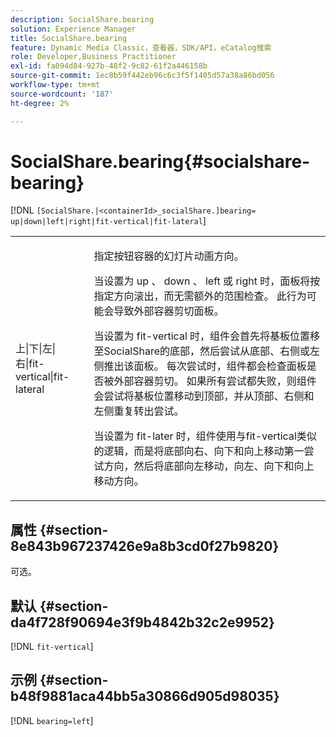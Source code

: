 ```yaml
---
description: SocialShare.bearing
solution: Experience Manager
title: SocialShare.bearing
feature: Dynamic Media Classic，查看器，SDK/API，eCatalog搜索
role: Developer,Business Practitioner
exl-id: fa094d84-927b-48f2-9c82-61f2a446158b
source-git-commit: 1ec8b59f442eb96c6c3f5f1405d57a38a86bd056
workflow-type: tm+mt
source-wordcount: '187'
ht-degree: 2%

---
```


# SocialShare.bearing{#socialshare-bearing}

[!DNL `[SocialShare.|<containerId>_socialShare.]bearing= up|down|left|right|fit-vertical|fit-lateral`]

<table id="table_0002BE81371D4E16A56FBEDD13FDF3C2"> 
 <tbody> 
  <tr> 
   <td colname="col1"> <p> <span class="codeph"> 上|下|左|右|fit-vertical|fit-lateral  </span> </p> </td> 
   <td colname="col2"> <p> 指定按钮容器的幻灯片动画方向。 </p> <p> 当设置为<span class="codeph"> up </span>、<span class="codeph"> down </span>、<span class="codeph"> left </span>或<span class="codeph"> right </span>时，面板将按指定方向滚出，而无需额外的范围检查。 此行为可能会导致外部容器剪切面板。 </p> <p>当设置为<span class="codeph"> fit-vertical </span>时，组件会首先将基板位置移至SocialShare的底部，然后尝试从底部、右侧或左侧推出该面板。 每次尝试时，组件都会检查面板是否被外部容器剪切。 如果所有尝试都失败，则组件会尝试将基板位置移动到顶部，并从顶部、右侧和左侧重复转出尝试。 </p> <p>当设置为<span class="codeph"> fit-later </span>时，组件使用与fit-vertical类似的逻辑，而是将底部向右、向下和向上移动第一尝试方向，然后将底部向左移动，向左、向下和向上移动方向。 </p> </td> 
  </tr> 
 </tbody> 
</table>

## 属性 {#section-8e843b967237426e9a8b3cd0f27b9820}

可选。

## 默认 {#section-da4f728f90694e3f9b4842b32c2e9952}

[!DNL `fit-vertical`]

## 示例 {#section-b48f9881aca44bb5a30866d905d98035}

[!DNL `bearing=left`]
